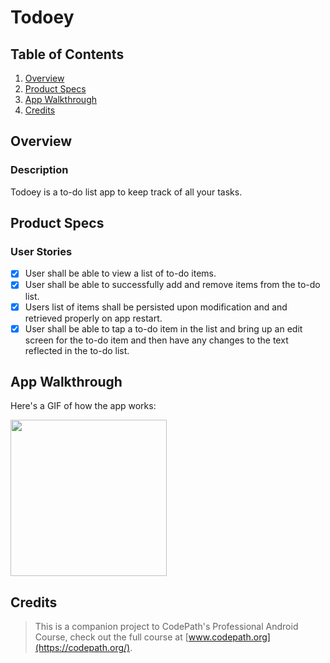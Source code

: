 # Todoey

## Table of Contents
1. [Overview](#Overview)
2. [Product Specs](#Product-Specs)
3. [App Walkthrough](#App-Walkthrough)
4. [Credits](#Credits)

## Overview
### Description

Todoey is a to-do list app to keep track of all your tasks.

## Product Specs
### User Stories

- [X] User shall be able to view a list of to-do items.
- [X] User shall be able to successfully add and remove items from the to-do list.
- [X] Users list of items shall be persisted upon modification and and retrieved properly on app restart.
- [X] User shall be able to tap a to-do item in the list and bring up an edit screen for the to-do item and then have any changes to the text reflected in the to-do list.

## App Walkthrough

Here's a GIF of how the app works:

<img src="https://user-images.githubusercontent.com/35745973/82535420-ab527c80-9afb-11ea-81ba-1189211f798a.gif" width=250><br>

## Credits

>This is a companion project to CodePath's Professional Android Course, check out the full course at [www.codepath.org](https://codepath.org/).
